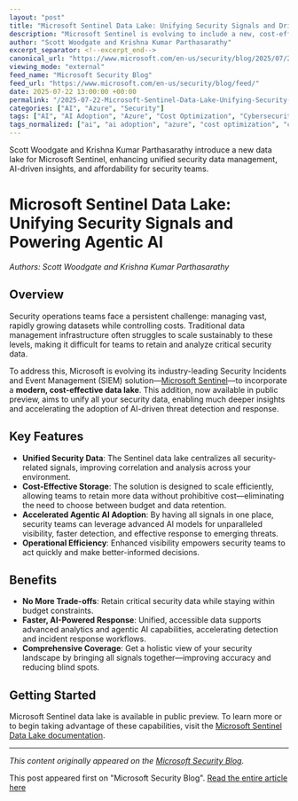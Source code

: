 ```yaml
---
layout: "post"
title: "Microsoft Sentinel Data Lake: Unifying Security Signals and Driving AI Adoption"
description: "Microsoft Sentinel is evolving to include a new, cost-effective data lake, aiming to unify security data, accelerate AI adoption, and provide enhanced visibility for security teams. This public preview makes storing and analyzing critical data more accessible and budget-friendly, helping teams detect and respond to threats faster."
author: "Scott Woodgate and Krishna Kumar Parthasarathy"
excerpt_separator: <!--excerpt_end-->
canonical_url: "https://www.microsoft.com/en-us/security/blog/2025/07/22/microsoft-sentinel-data-lake-unify-signals-cut-costs-and-power-agentic-ai/"
viewing_mode: "external"
feed_name: "Microsoft Security Blog"
feed_url: "https://www.microsoft.com/en-us/security/blog/feed/"
date: 2025-07-22 13:00:00 +00:00
permalink: "/2025-07-22-Microsoft-Sentinel-Data-Lake-Unifying-Security-Signals-and-Driving-AI-Adoption.html"
categories: ["AI", "Azure", "Security"]
tags: ["AI", "AI Adoption", "Azure", "Cost Optimization", "Cybersecurity", "Data Lake", "Incident Response", "Microsoft Sentinel", "News", "Public Preview", "Security", "Security Operations", "SIEM", "Unified Security Data"]
tags_normalized: ["ai", "ai adoption", "azure", "cost optimization", "cybersecurity", "data lake", "incident response", "microsoft sentinel", "news", "public preview", "security", "security operations", "siem", "unified security data"]
---
```


Scott Woodgate and Krishna Kumar Parthasarathy introduce a new data lake for Microsoft Sentinel, enhancing unified security data management, AI-driven insights, and affordability for security teams.<!--excerpt_end-->

# Microsoft Sentinel Data Lake: Unifying Security Signals and Powering Agentic AI

*Authors: Scott Woodgate and Krishna Kumar Parthasarathy*

## Overview

Security operations teams face a persistent challenge: managing vast, rapidly growing datasets while controlling costs. Traditional data management infrastructure often struggles to scale sustainably to these levels, making it difficult for teams to retain and analyze critical security data.

To address this, Microsoft is evolving its industry-leading Security Incidents and Event Management (SIEM) solution—[Microsoft Sentinel](https://www.microsoft.com/security/business/siem-and-xdr/microsoft-sentinel/)—to incorporate a **modern, cost-effective data lake**. This addition, now available in public preview, aims to unify all your security data, enabling much deeper insights and accelerating the adoption of AI-driven threat detection and response.

## Key Features

- **Unified Security Data**: The Sentinel data lake centralizes all security-related signals, improving correlation and analysis across your environment.
- **Cost-Effective Storage**: The solution is designed to scale efficiently, allowing teams to retain more data without prohibitive cost—eliminating the need to choose between budget and data retention.
- **Accelerated Agentic AI Adoption**: By having all signals in one place, security teams can leverage advanced AI models for unparalleled visibility, faster detection, and effective response to emerging threats.
- **Operational Efficiency**: Enhanced visibility empowers security teams to act quickly and make better-informed decisions.

## Benefits

- **No More Trade-offs**: Retain critical security data while staying within budget constraints.
- **Faster, AI-Powered Response**: Unified, accessible data supports advanced analytics and agentic AI capabilities, accelerating detection and incident response workflows.
- **Comprehensive Coverage**: Get a holistic view of your security landscape by bringing all signals together—improving accuracy and reducing blind spots.

## Getting Started

Microsoft Sentinel data lake is available in public preview. To learn more or to begin taking advantage of these capabilities, visit the [Microsoft Sentinel Data Lake documentation](https://aka.ms/sentineldatalakedocs).

---
*This content originally appeared on the [Microsoft Security Blog](https://www.microsoft.com/en-us/security/blog/2025/07/22/microsoft-sentinel-data-lake-unify-signals-cut-costs-and-power-agentic-ai/).*

This post appeared first on "Microsoft Security Blog". [Read the entire article here](https://www.microsoft.com/en-us/security/blog/2025/07/22/microsoft-sentinel-data-lake-unify-signals-cut-costs-and-power-agentic-ai/)
